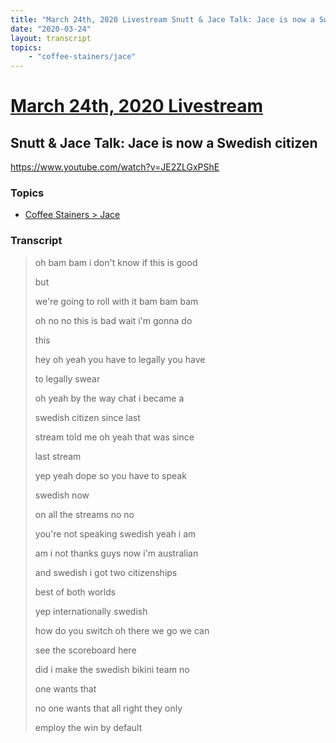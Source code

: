 ```yaml
---
title: "March 24th, 2020 Livestream Snutt & Jace Talk: Jace is now a Swedish citizen"
date: "2020-03-24"
layout: transcript
topics:
    - "coffee-stainers/jace"
---
```

# [March 24th, 2020 Livestream](../2020-03-24.md)
## Snutt & Jace Talk: Jace is now a Swedish citizen
https://www.youtube.com/watch?v=JE2ZLGxPShE

### Topics
* [Coffee Stainers > Jace](../topics/coffee-stainers/jace.md)

### Transcript

> oh bam bam i don't know if this is good
>
> but
>
> we're going to roll with it bam bam bam
>
> oh no no this is bad wait i'm gonna do
>
> this
>
> hey oh yeah you have to legally you have
>
> to legally swear
>
> oh yeah by the way chat i became a
>
> swedish citizen since last
>
> stream told me oh yeah that was since
>
> last stream
>
> yep yeah dope so you have to speak
>
> swedish now
>
> on all the streams no no
>
> you're not speaking swedish yeah i am
>
> am i not thanks guys now i'm australian
>
> and swedish i got two citizenships
>
> best of both worlds
>
> yep internationally swedish
>
> how do you switch oh there we go we can
>
> see the scoreboard here
>
> did i make the swedish bikini team no
>
> one wants that
>
> no one wants that all right they only
>
> employ the win by default
